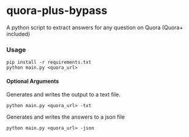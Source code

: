 # quora-plus-bypass
A python script to extract answers for any question on Quora (Quora+ included) 

### Usage
```
pip install -r requirements.txt
python main.py <quora_url> 
```

#### Optional Arguments

Generates and writes the output to a text file.
```
python main.py <quora_url> -txt
```

Generates and writes the answers to a json file
```
python main.py <quora_url> -json
```
